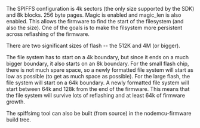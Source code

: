 The SPIFFS configuration is 4k sectors (the only size supported by the SDK) and 8k blocks. 256 byte pages. Magic is enabled and magic_len is also enabled. This allows the firmware to find the start of the filesystem (and also the size).
One of the goals is to make the filsystem more persistent across reflashing of the firmware.

There are two significant sizes of flash -- the 512K and 4M (or bigger). 

The file system has to start on a 4k boundary, but since it ends on a much bigger boundary, it also starts on an 8k boundary. For the small flash chip, there is 
not much spare space, so a newly formatted file system will start as low as possible (to get as much space as possible). For the large flash, the 
file system will start on a 64k boundary. A newly formatted file system will start between 64k and 128k from the end of the firmware. This means that the file 
system will survive lots of reflashing and at least 64k of firmware growth. 

The spiffsimg tool can also be built (from source) in the nodemcu-firmware build tree. 
